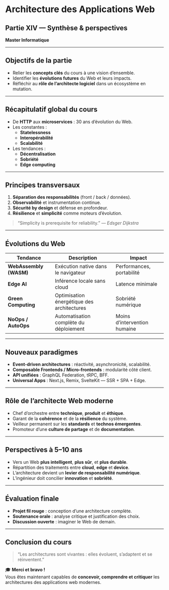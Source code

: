 # Architecture des Applications Web  
## Partie XIV — Synthèse & perspectives  
**Master Informatique**

---

## Objectifs de la partie

- Relier les **concepts clés** du cours à une vision d’ensemble.  
- Identifier les **évolutions futures** du Web et leurs impacts.  
- Réfléchir au **rôle de l’architecte logiciel** dans un écosystème en mutation.  

---

## Récapitulatif global du cours

- De **HTTP** aux **microservices** : 30 ans d’évolution du Web.  
- Les constantes :  
  - **Statelessness**  
  - **Interopérabilité**  
  - **Scalabilité**  
- Les tendances :  
  - **Décentralisation**  
  - **Sobriété**  
  - **Edge computing**  

---

## Principes transversaux

1. **Séparation des responsabilités** (front / back / données).  
2. **Observabilité** et instrumentation continue.  
3. **Sécurité by design** et défense en profondeur.  
4. **Résilience** et **simplicité** comme moteurs d’évolution.  

> “Simplicity is prerequisite for reliability.” — *Edsger Dijkstra*

---

## Évolutions du Web

| Tendance | Description | Impact |
|-----------|--------------|--------|
| **WebAssembly (WASM)** | Exécution native dans le navigateur | Performances, portabilité |
| **Edge AI** | Inférence locale sans cloud | Latence minimale |
| **Green Computing** | Optimisation énergétique des architectures | Sobriété numérique |
| **NoOps / AutoOps** | Automatisation complète du déploiement | Moins d’intervention humaine |

---

## Nouveaux paradigmes

- **Event-driven architectures** : réactivité, asynchronicité, scalabilité.  
- **Composable Frontends / Micro-frontends** : modularité côté client.  
- **API unifiées** : GraphQL Federation, tRPC, BFF.  
- **Universal Apps** : Next.js, Remix, SvelteKit — SSR + SPA + Edge.  

---

## Rôle de l’architecte Web moderne

- Chef d’orchestre entre **technique**, **produit** et **éthique**.  
- Garant de la **cohérence** et de la **résilience** du système.  
- Veilleur permanent sur les **standards** et **technos émergentes**.  
- Promoteur d’une **culture de partage** et de **documentation**.  

---

## Perspectives à 5–10 ans

- Vers un Web **plus intelligent**, **plus sûr**, et **plus durable**.  
- Répartition des traitements entre **cloud**, **edge** et **device**.  
- L’architecture devient un **levier de responsabilité numérique**.  
- L’ingénieur doit concilier **innovation** et **sobriété**.  

---

## Évaluation finale

- **Projet fil rouge** : conception d’une architecture complète.  
- **Soutenance orale** : analyse critique et justification des choix.  
- **Discussion ouverte** : imaginer le Web de demain.  

---

## Conclusion du cours

> “Les architectures sont vivantes : elles évoluent, s’adaptent et se réinventent.”  

🎓 **Merci et bravo !**  
Vous êtes maintenant capables de **concevoir, comprendre et critiquer** les architectures des applications web modernes.  
